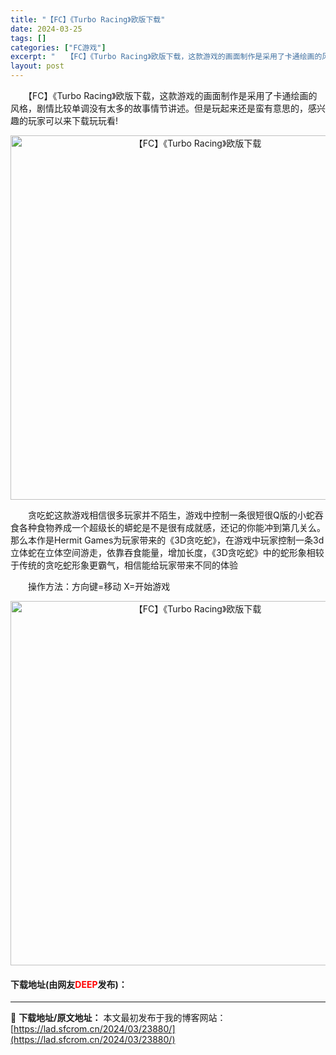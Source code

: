 ```yaml
---
title: "【FC】《Turbo Racing》欧版下载"
date: 2024-03-25
tags: []
categories: ["FC游戏"]
excerpt: "　　【FC】《Turbo Racing》欧版下载，这款游戏的画面制作是采用了卡通绘画的风格，剧情比较单调没有太多的故事情节讲述。但是玩起来还是蛮有意思的，感兴趣的玩家可以来下载玩玩看! 　　贪吃蛇这款游戏相信很多玩家并不陌生，游戏中控制一条很短很Q版的小蛇吞食各种食物养成一个超级长的蟒蛇是不是很有成&hellip;"
layout: post
---
```


 <p>　　【FC】《Turbo Racing》欧版下载，这款游戏的画面制作是采用了卡通绘画的风格，剧情比较单调没有太多的故事情节讲述。但是玩起来还是蛮有意思的，感兴趣的玩家可以来下载玩玩看!</p> <p align="center"><img align="" border="0" src="https://lad.sfcrom.cn/wp-content/uploads/2024/03/20240325_66019c3c854aa.png" width="583" alt="【FC】《Turbo Racing》欧版下载" /></p> <p>　　贪吃蛇这款游戏相信很多玩家并不陌生，游戏中控制一条很短很Q版的小蛇吞食各种食物养成一个超级长的蟒蛇是不是很有成就感，还记的你能冲到第几关么。那么本作是Hermit Games为玩家带来的《3D贪吃蛇》，在游戏中玩家控制一条3d立体蛇在立体空间游走，依靠吞食能量，增加长度，《3D贪吃蛇》中的蛇形象相较于传统的贪吃蛇形象更霸气，相信能给玩家带来不同的体验</p> <p>　　操作方法：方向键=移动 X=开始游戏</p> <p align="center"><img align="" border="0" src="https://lad.sfcrom.cn/wp-content/uploads/2024/03/20240325_66019c3d54de6.png" width="583" alt="【FC】《Turbo Racing》欧版下载" /></p> <p><h4>下载地址(由网友<font color="red">DEEP</font>发布)：</h4></p> 

---
📖 **下载地址/原文地址：** 本文最初发布于我的博客网站：[https://lad.sfcrom.cn/2024/03/23880/](https://lad.sfcrom.cn/2024/03/23880/)
